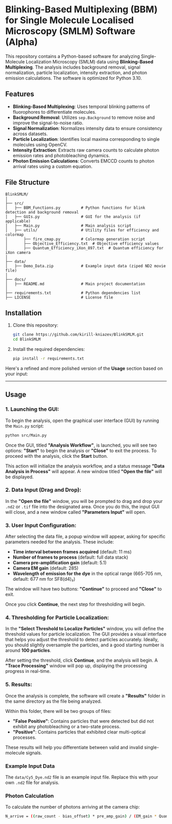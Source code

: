 # Blinking-Based Multiplexing (BBM) for Single Molecule Localised Microscopy (SMLM) Software (Alpha)

This repository contains a Python-based software for analyzing Single-Molecule Localization Microscopy (SMLM) data using **Blinking-Based Multiplexing**. The analysis includes background removal, signal normalization, particle localization, intensity extraction, and photon emission calculations. The software is optimized for Python 3.10.

## Features
- **Blinking-Based Multiplexing**: Uses temporal blinking patterns of fluorophores to differentiate molecules.
- **Background Removal**: Utilizes `sep.Background` to remove noise and improve the signal-to-noise ratio.
- **Signal Normalization**: Normalizes intensity data to ensure consistency across datasets.
- **Particle Localization**: Identifies local maxima corresponding to single molecules using OpenCV.
- **Intensity Extraction**: Extracts raw camera counts to calculate photon emission rates and photobleaching dynamics.
- **Photon Emission Calculations**: Converts EMCCD counts to photon arrival rates using a custom equation.

## File Structure

```
BlinkSMLM/
│
├── src/                         
│   ├── BBM_Functions.py         # Python functions for blink detection and background removal
│   ├── GUIs.py                  # GUI for the analysis (if applicable)
│   ├── Main.py                  # Main analysis script
│   ├── utils/                   # Utility files for efficiency and colormap
│       ├── fire_cmap.py         # Colormap generation script
│       ├── Objective_Efficiency.txt  # Objective efficiency values
│       ├── Quantum_Efficiency_iXon_897.txt  # Quantum efficiency for iXon camera
│
├── data/                        
│   ├── Demo_Data.zip            # Example input data (ziped ND2 movie file)
│
├── docs/                        
│   ├── README.md                # Main project documentation
│
├── requirements.txt             # Python dependencies list
├── LICENSE                      # License file
```

## Installation

1. Clone this repository:
   ```bash
   git clone https://github.com/kirill-kniazev/BlinkSMLM.git
   cd BlinkSMLM
   ```

2. Install the required dependencies:
   ```bash
   pip install -r requirements.txt
   ```
Here's a refined and more polished version of the **Usage** section based on your input:

---

## Usage

### 1. **Launching the GUI**:
To begin the analysis, open the graphical user interface (GUI) by running the `Main.py` script:

```bash
python src/Main.py
```

Once the GUI, titled **"Analysis Workflow"**, is launched, you will see two options: **"Start"** to begin the analysis or **"Close"** to exit the process. To proceed with the analysis, click the **Start** button.

This action will initialize the analysis workflow, and a status message **"Data Analysis in Process"** will appear. A new window titled **"Open the file"** will be displayed.

### 2. **Data Input (Drag and Drop)**:
In the **"Open the file"** window, you will be prompted to drag and drop your `.nd2` or `.tif` file into the designated area. Once you do this, the input GUI will close, and a new window called **"Parameters Input"** will open.

### 3. **User Input Configuration**:
After selecting the data file, a popup window will appear, asking for specific parameters needed for the analysis. These include:

- **Time interval between frames acquired** (default: 11 ms)
- **Number of frames to process** (default: full data stack)
- **Camera pre-amplification gain** (default: 5.1)
- **Camera EM gain** (default: 285)
- **Wavelength of emission for the dye** in the optical range (665-705 nm, default: 677 nm for SF8(d4)₂)

The window will have two buttons: **"Continue"** to proceed and **"Close"** to exit.

Once you click **Continue**, the next step for thresholding will begin.

### 4. **Thresholding for Particle Localization**:
In the **"Select Threshold to Localize Particles"** window, you will define the threshold values for particle localization. The GUI provides a visual interface that helps you adjust the threshold to detect particles accurately. Ideally, you should slightly oversample the particles, and a good starting number is around **100 particles**.

After setting the threshold, click **Continue**, and the analysis will begin. A **"Trace Processing"** window will pop up, displaying the processing progress in real-time.

### 5. **Results**:
Once the analysis is complete, the software will create a **"Results"** folder in the same directory as the file being analyzed.

Within this folder, there will be two groups of files:
- **"False Positive"**: Contains particles that were detected but did not exhibit any photobleaching or a two-state process.
- **"Positive"**: Contains particles that exhibited clear multi-optical processes.

These results will help you differentiate between valid and invalid single-molecule signals.  

### Example Input Data

The `data/Cy5_Dye.nd2` file is an example input file. Replace this with your own `.nd2` file for analysis.

### Photon Calculation

To calculate the number of photons arriving at the camera chip:
```bash
N_arrive = ((raw_count - bias_offset) * pre_amp_gain) / (EM_gain * Quantum_efficiency)
```